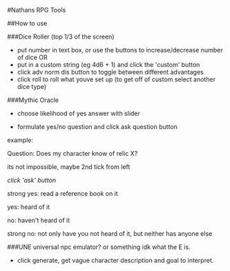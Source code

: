 #Nathans RPG Tools


##How to use

###Dice Roller (top 1/3 of the screen)
- put number in text box, or use the buttons to increase/decrease number of dice
OR
- put in a custom string (eg 4d6 + 1) and click the 'custom' button
- click adv norm dis button to toggle between different advantages
- click roll to roll what youve set up (to get off of custom select another dice type)

###Mythic Oracle
- choose likelihood of yes answer with slider

- formulate yes/no question and click ask question button

example:

Question: Does my character know of relic X?

its not impossible, maybe 2nd tick from left

*click 'ask' button*

strong yes: read a reference book on it

yes: heard of it

no: haven't heard of it

strong no: not only have you not heard of it, but neither has anyone else

###UNE universal npc emulator? or something idk what the E is.
- click generate, get vague character description and goal to interpret.
